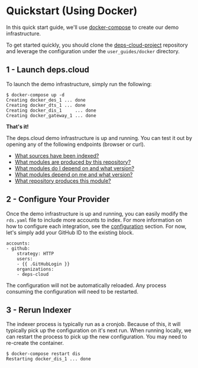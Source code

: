 # Quickstart (Using Docker)

In this quick start guide, we'll use [docker-compose](https://docs.docker.com/compose) to create our demo infrastructure.

To get started quickly, you should clone the [deps-cloud-project](https://github.com/deps-cloud/deps-cloud-project) repository and leverage the configuration under the `user_guides/docker` directory.

## 1 - Launch deps.cloud

To launch the demo infrastructure, simply run the following:

```
$ docker-compose up -d
Creating docker_des_1 ... done
Creating docker_dts_1 ... done
Creating docker_dis_1     ... done
Creating docker_gateway_1 ... done
```

**That's it!**

The deps.cloud demo infrastructure is up and running.
You can test it out by opening any of the following endpoints (browser or curl).

* [What sources have been indexed?](http://localhost:8080/v1alpha/sources)
* [What modules are produced by this repository?](http://localhost:8080/v1alpha/modules/managed?url=https%3A%2F%2Fgithub.com%2Fdeps-cloud%2Fdes.git)
* [What modules do I depend on and what version?](http://localhost:8080/v1alpha/graph/go/dependencies?organization=github.com&module=deps-cloud%2Fdes)
* [What modules depend on me and what version?](http://localhost:8080/v1alpha/graph/go/dependents?organization=github.com&module=deps-cloud%2Fdes)
* [What repository produces this module?](http://localhost:8080/v1alpha/modules/source?organization=github.com&module=deps-cloud%2Fdes&language=go)

## 2 - Configure Your Provider

Once the demo infrastructure is up and running, you can easily modify the `rds.yaml` file to include more accounts to index.
For more information on how to configure each integration, see the [configuration](../configuration/README.md) section.
For now, let's simply add your GitHub ID to the existing block.

```
accounts:
- github:
    strategy: HTTP
    users:
    - {{ .GitHubLogin }}
    organizations:
    - deps-cloud
```

The configuration will not be automatically reloaded.
Any process consuming the configuration will need to be restarted.

## 3 - Rerun Indexer

The indexer process is typically run as a cronjob.
Because of this, it will typically pick up the configuration on it's next run.
When running locally, we can restart the process to pick up the new configuration.
You may need to re-create the container.

```
$ docker-compose restart dis
Restarting docker_dis_1 ... done
```
